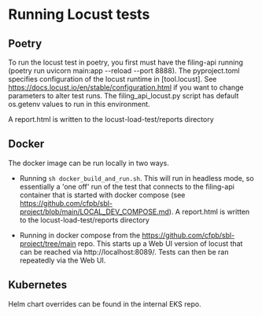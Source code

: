 # Running Locust tests

## Poetry
To run the locust test in poetry, you first must have the filing-api running (poetry run uvicorn main:app --reload --port 8888).  The pyproject.toml specifies configuration of the
locust runtime in [tool.locust].  See https://docs.locust.io/en/stable/configuration.html if you want to change parameters to alter test runs.  The filing_api_locust.py script has
default os.getenv values to run in this environment.

A report.html is written to the locust-load-test/reports directory

## Docker
The docker image can be run locally in two ways.
- Running `sh docker_build_and_run.sh`.  This will run in headless mode, so essentially a 'one off' run of the test that connects to the filing-api container that is started with docker compose (see https://github.com/cfpb/sbl-project/blob/main/LOCAL_DEV_COMPOSE.md).  A report.html is written to the locust-load-test/reports directory

- Running in docker compose from the https://github.com/cfpb/sbl-project/tree/main repo.  This starts up a Web UI version of locust that can be reached via http://localhost:8089/.  Tests can then be ran repeatedly via the Web UI.

## Kubernetes
Helm chart overrides can be found in the internal EKS repo.